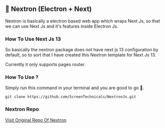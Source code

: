 ## 🍁 Nextron (Electron + Next)

Nextron is basically a electron based web app which wraps Next Js, so that we can use Next Js and it's features inside Electron Js.

### How To Use Next Js 13

So basically the nextron package does not have next js 13 configuration by default, so to sort that I have created this Nextron template for Next Js 13.

Currently it only supports pages router.

### How To Use ?

Simply run this command in your terminal and you are good to go 🚀.

```
git clone https://github.com/ScreenTechnicals/NextronJs.git
```

### Nextron Repo

[Visit Original Repo Of Nextron](https://github.com/saltyshiomix/nextron)
